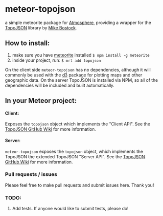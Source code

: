 # meteor-topojson

a simple meteorite package for [Atmosphere](https://atmosphere.meteor.com), providing a wrapper for the [TopoJSON](https://github.com/mbostock/mbostock) library by [Mike Bostock](https://github.com/mbostock).

## How to install:
1. make sure you have [meteorite](https://github.com/oortcloud/meteorite) installed
    `$ npm install -g meteorite`
2. inside your project, run:
    `$ mrt add topojson`

On the client side `meteor-topojson` has no dependencies, although it will commonly be used with the [d3](https://atmosphere.meteor.com/package/d3) package for plotting maps and other geographic data.  On the server TopoJSON is installed via NPM, so all of the dependencies will be included and built automatically.

## In your Meteor project:

#### Client:
Exposes the `topojson` object which implements the "Client API". See the [TopoJSON GitHub Wiki](https://github.com/mbostock/topojson/wiki) for more information.

#### Server:
`meteor-topojson` exposes the `topojson` object, which implements the TopoJSON the extended TopoJSON "Server API".  See the [TopoJSON GitHub Wiki](https://github.com/mbostock/topojson/wiki) for more information.

### Pull requests / issues
Please feel free to make pull requests and submit issues here. Thank you!

### TODO:
1. Add tests. If anyone would like to submit tests, please do!
